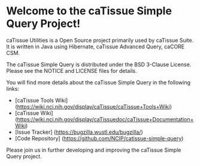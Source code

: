 Welcome to the caTissue Simple Query Project!
=====================================

caTissue Utilities is a Open Source project primarily used by caTissue Suite. It is written in Java using Hibernate, caTissue Advanced Query, caCORE CSM.

The caTissue Simple Query is distributed under the BSD 3-Clause License.
Please see the NOTICE and LICENSE files for details.

You will find more details about the caTissue Simple Query in the following links:
 * [caTissue Tools Wiki] (https://wiki.nci.nih.gov/display/caTissue/caTissue+Tools+Wiki)
 * [caTissue Wiki] (https://wiki.nci.nih.gov/display/caTissuedoc/caTissue+Documentation+Wiki)
 * [Issue Tracker] (https://bugzilla.wustl.edu/bugzilla/)
 * [Code Repository] (https://github.com/NCIP/catissue-simple-query)

Please join us in further developing and improving the caTissue Simple Query project.

 
